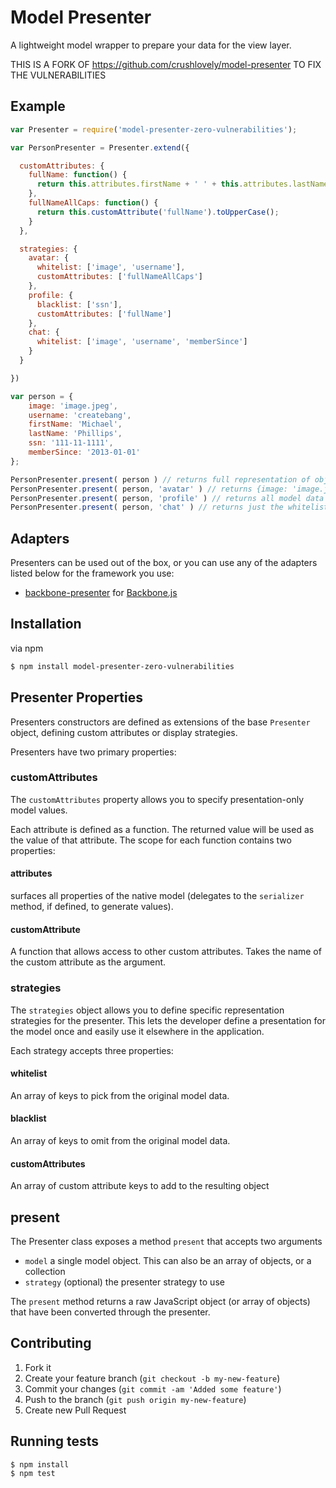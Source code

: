 # Model Presenter

A lightweight model wrapper to prepare your data for the view layer.

THIS IS A FORK OF https://github.com/crushlovely/model-presenter TO FIX THE VULNERABILITIES

## Example

```js
var Presenter = require('model-presenter-zero-vulnerabilities');

var PersonPresenter = Presenter.extend({

  customAttributes: {
    fullName: function() {
      return this.attributes.firstName + ' ' + this.attributes.lastName;
    },
    fullNameAllCaps: function() {
      return this.customAttribute('fullName').toUpperCase();
    }
  },

  strategies: {
    avatar: {
      whitelist: ['image', 'username'],
      customAttributes: ['fullNameAllCaps']
    },
    profile: {
      blacklist: ['ssn'],
      customAttributes: ['fullName']
    },
    chat: {
      whitelist: ['image', 'username', 'memberSince']
    }
  }

})

var person = {
    image: 'image.jpeg',
    username: 'createbang',
    firstName: 'Michael',
    lastName: 'Phillips',
    ssn: '111-11-1111',
    memberSince: '2013-01-01'
};

PersonPresenter.present( person ) // returns full representation of object including custom attributes
PersonPresenter.present( person, 'avatar' ) // returns {image: 'image.jpeg', username: 'createbang', fullNameAllCaps: 'MICHAEL PHILLIPS'}
PersonPresenter.present( person, 'profile' ) // returns all model data except ssn and adds fullName custom attribute
PersonPresenter.present( person, 'chat' ) // returns just the whitelisted keys
```

## Adapters

Presenters can be used out of the box, or you can use any of the adapters listed below for the framework you use:

* [backbone-presenter](https://github.com/createbang/backbone-presenter) for [Backbone.js](https://github.com/jashkenas/backbone/)

## Installation

via npm

```bash
$ npm install model-presenter-zero-vulnerabilities
```

## Presenter Properties

Presenters constructors are defined as extensions of the base `Presenter` object, defining custom attributes or display strategies.

Presenters have two primary properties:

### customAttributes

The `customAttributes` property allows you to specify presentation-only model values.

Each attribute is defined as a function.  The returned value will be used as the value of that attribute.  The scope for each function contains two properties:

#### attributes

surfaces all properties of the native model (delegates to the `serializer` method, if defined, to generate values).

#### customAttribute

A function that allows access to other custom attributes.  Takes the name of the custom attribute as the argument.

### strategies

The `strategies` object allows you to define specific representation strategies for the presenter.  This lets the developer define a presentation for the model once and easily use it elsewhere in the application.

Each strategy accepts three properties:

#### whitelist

An array of keys to pick from the original model data.

#### blacklist

An array of keys to omit from the original model data.

#### customAttributes

An array of custom attribute keys to add to the resulting object

## present

The Presenter class exposes a method `present` that accepts two arguments

* `model`  a single model object.  This can also be an array of objects, or a collection
* `strategy`  (optional) the presenter strategy to use

The `present` method returns a raw JavaScript object (or array of objects) that have been converted through the presenter.

## Contributing

1. Fork it
2. Create your feature branch (`git checkout -b my-new-feature`)
3. Commit your changes (`git commit -am 'Added some feature'`)
4. Push to the branch (`git push origin my-new-feature`)
5. Create new Pull Request

## Running tests

```bash
$ npm install
$ npm test
```
